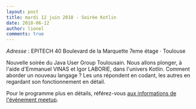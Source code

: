 ```yaml
---
layout: post
title: mardi 12 juin 2018 - Soirée Kotlin
date: 2018-06-12
author: lionel
comments: true
---
```


_Adresse_ : EPITECH 40 Boulevard de la Marquette 7eme étage · Toulouse

Nouvelle soirée du Java User Group Toulousain. Nous allons plonger, à l'aide d'Emmanuel VINAS et Igor LABORIE, dans l'univers Kotlin.
Comment aborder un nouveau langage ?
Les uns répondent en codant, les autres en regardant son fonctionnement en détail.

Pour le programme plus en détails, référez-vous [aux informations de l'événement meetup](https://www.meetup.com/fr-FR/Toulouse-Java-User-Group/events/250956533/).

